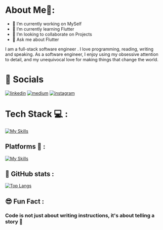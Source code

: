 # About Me🎯:

- 🔭 I’m currently working on MySelf
- 🌱 I’m currently learning Flutter
- 👯 I’m looking to collaborate on Projects
- 💬 Ask me about Flutter

I am a full-stack software engineer .
 I love programming, reading, writing and speaking.
As a software engineer, I enjoy using my obsessive attention to detail, and my unequivocal love for making things that change the world.

# 🔗 Socials

[![linkedin](https://img.shields.io/badge/linkedin-0A66C2?style=for-the-badge&logo=linkedin&logoColor=white)](https://www.linkedin.com/in/paras-sharma-a216a5275/) 
[![medium](https://img.shields.io/badge/Medium-000?style=for-the-badge&logo=medium&logoColor=white)](https://medium.com/@paras.influxinfotech)
[![instagram](https://img.shields.io/badge/Instagram-white?style=for-the-badge&logo=instagram)](https://www.instagram.com/paras__sharma012/)

# Tech Stack 💻 : 

[![My Skills](https://skillicons.dev/icons?i=html,css,flutter,java,mysql,dart,firebase,cpp,fastapi)](https://skillicons.dev)


## Platforms 👾 :
[![My Skills](https://skillicons.dev/icons?i=androidstudio,ps,idea,vscode,visualstudio,postman)](https://skillicons.dev)

## 🧾 GitHub stats :

[![Top Langs](https://github-readme-stats.vercel.app/api/top-langs/?username=CodingWithParas)](https://github.com/CodingWithParas/github-readme-stats)

## 😎 Fun Fact :

### Code is not just about writing instructions, it's about telling a story 🎫
